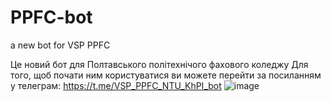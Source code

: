 # PPFC-bot
a new bot for VSP PPFC 

Це новий бот для Полтавського політехнічого фахового коледжу
Для того, щоб почати ним користуватися ви можете перейти за посиланням у телеграм: https://t.me/VSP_PPFC_NTU_KhPI_bot
![image](https://user-images.githubusercontent.com/92012282/216976883-1554d19c-eb39-43d3-8497-baf6210093a9.png)
